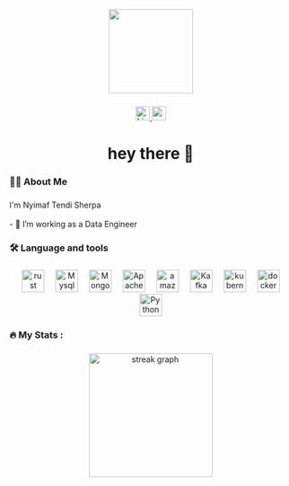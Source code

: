 <div align="center">
  <img height="150" src="https://media3.giphy.com/media/v1.Y2lkPTc5MGI3NjExMGgyY3VtazgyNHMxd3Z0MndrNzc0cHo2YzRrODlnMWUycDFkcW5zOSZlcD12MV9pbnRlcm5hbF9naWZfYnlfaWQmY3Q9Zw/bGgsc5mWoryfgKBx1u/giphy.gif"  />
</div>

###

<div align="center">
    <a href="https://www.linkedin.com/in/nyima-tendi-sherpa-583624165/" target="_blank">
      <img src="https://img.shields.io/static/v1?message=LinkedIn&logo=linkedin&label=&color=0077B5&logoColor=white&labelColor=&style=for-the-badge" height="25" alt="LinkedIn logo" />
    </a>

  <img src="https://img.shields.io/static/v1?message=Youtube&logo=youtube&label=&color=FF0000&logoColor=white&labelColor=&style=for-the-badge" height="25" alt="youtube logo"  />
<!--   <img src="https://img.shields.io/static/v1?message=Twitter&logo=twitter&label=&color=1DA1F2&logoColor=white&labelColor=&style=for-the-badge" height="25" alt="twitter logo"  />
</div> -->

###

<div align="center">
<!--   <img src="https://visitor-badge.laobi.icu/badge?page_id=maurodesouza.maurodesouza&"  /> -->
</div>

###

<h1 align="center">hey there 👋</h1>

###

<h3 align="left">👩‍💻  About Me</h3>

###

<p align="left">I'm  Nyimaf Tendi Sherpa <br><br>- 🔭 I’m working as a Data Engineer  <br>
<!--   📚 I'm currently learning ...<br>- ⚡ In my free time I ... -->
</p>

###

<h3 align="left">🛠 Language and tools</h3>

###

<div>
  <img width="12" />
  <img src="https://cdn.jsdelivr.net/gh/devicons/devicon/icons/rust/rust-original.svg" height="40" alt="rust logo"  />
  <img width="12" />
  
  <img src="https://cdn.jsdelivr.net/gh/devicons/devicon@latest/icons/mysql/mysql-original-wordmark.svg" height="40" alt="Mysql logo"  />
  <img width="12" />
  <img src="https://cdn.jsdelivr.net/gh/devicons/devicon@latest/icons/mongodb/mongodb-plain-wordmark.svg" height="40" alt="Mongo DB logo"  />
  <img width="12" />
  <img src="https://cdn.jsdelivr.net/gh/devicons/devicon@latest/icons/apacheairflow/apacheairflow-original.svg" height="40" alt="Apache-Airflow logo"  />
  <img width="12" />
  <img src="https://cdn.jsdelivr.net/gh/devicons/devicon/icons/amazonwebservices/amazonwebservices-line-wordmark.svg" height="40" alt="amazonwebservices logo"  />
  <img width="12" />
  <img src="https://cdn.jsdelivr.net/gh/devicons/devicon@latest/icons/apachekafka/apachekafka-original.svg" height="40" alt="Kafka logo"  />
  <img width="12" />
  <img src="https://cdn.jsdelivr.net/gh/devicons/devicon/icons/kubernetes/kubernetes-plain.svg" height="40" alt="kubernetes logo"  />
  <img width="12" />
  <img src="https://cdn.jsdelivr.net/gh/devicons/devicon/icons/docker/docker-plain-wordmark.svg" height="40" alt="docker logo"  />
  <img width="12" />
  <img src="https://cdn.jsdelivr.net/gh/devicons/devicon@latest/icons/python/python-original-wordmark.svg" height="40" alt="Python logo"  />

</div>

###

<h3 align="left">🔥   My Stats :</h3>

###

<div align="center">
  <img src="https://streak-stats.demolab.com?user=maurodesouza&locale=en&mode=daily&theme=dark&hide_border=false&border_radius=5&order=3" height="220" alt="streak graph"  />
</div>

###
